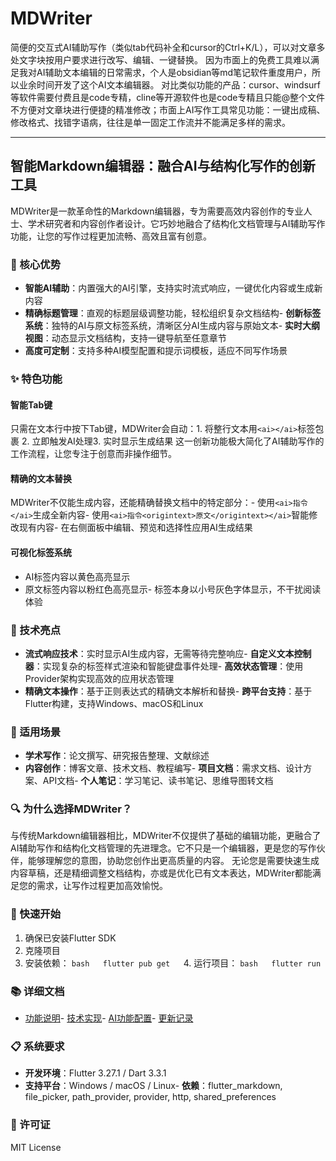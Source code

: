 # MDWriter

简便的交互式AI辅助写作（类似tab代码补全和cursor的Ctrl+K/L），可以对文章多处文字块按用户要求进行改写、编辑、一键替换。
	因为市面上的免费工具难以满足我对AI辅助文本编辑的日常需求，个人是obsidian等md笔记软件重度用户，所以业余时间开发了这个AI文本编辑器。
	对比类似功能的产品：cursor、windsurf等软件需要付费且是code专精，cline等开源软件也是code专精且只能@整个文件不方便对文章块进行便捷的精准修改；市面上AI写作工具常见功能：一键出成稿、修改格式、找错字语病，往往是单一固定工作流并不能满足多样的需求。

---

## 智能Markdown编辑器：融合AI与结构化写作的创新工具
MDWriter是一款革命性的Markdown编辑器，专为需要高效内容创作的专业人士、学术研究者和内容创作者设计。它巧妙地融合了结构化文档管理与AI辅助写作功能，让您的写作过程更加流畅、高效且富有创意。
### 🚀 核心优势
- **智能AI辅助**：内置强大的AI引擎，支持实时流式响应，一键优化内容或生成新内容
- **精确标题管理**：直观的标题层级调整功能，轻松组织复杂文档结构- **创新标签系统**：独特的AI与原文标签系统，清晰区分AI生成内容与原始文本- **实时大纲视图**：动态显示文档结构，支持一键导航至任意章节
- **高度可定制**：支持多种AI模型配置和提示词模板，适应不同写作场景
### ✨ 特色功能
#### 智能Tab键
只需在文本行中按下Tab键，MDWriter会自动：1. 将整行文本用`<ai></ai>`标签包裹
2. 立即触发AI处理3. 实时显示生成结果
这一创新功能极大简化了AI辅助写作的工作流程，让您专注于创意而非操作细节。
#### 精确的文本替换
MDWriter不仅能生成内容，还能精确替换文档中的特定部分：- 使用`<ai>指令</ai>`生成全新内容- 使用`<ai>指令<origintext>原文</origintext></ai>`智能修改现有内容- 在右侧面板中编辑、预览和选择性应用AI生成结果
#### 可视化标签系统
- AI标签内容以黄色高亮显示
- 原文标签内容以粉红色高亮显示- 标签本身以小号灰色字体显示，不干扰阅读体验
### 🔧 技术亮点
- **流式响应技术**：实时显示AI生成内容，无需等待完整响应- **自定义文本控制器**：实现复杂的标签样式渲染和智能键盘事件处理- **高效状态管理**：使用Provider架构实现高效的应用状态管理
- **精确文本操作**：基于正则表达式的精确文本解析和替换- **跨平台支持**：基于Flutter构建，支持Windows、macOS和Linux
### 📝 适用场景
- **学术写作**：论文撰写、研究报告整理、文献综述
- **内容创作**：博客文章、技术文档、教程编写- **项目文档**：需求文档、设计方案、API文档- **个人笔记**：学习笔记、读书笔记、思维导图转文档

### 🔍 为什么选择MDWriter？
与传统Markdown编辑器相比，MDWriter不仅提供了基础的编辑功能，更融合了AI辅助写作和结构化文档管理的先进理念。它不只是一个编辑器，更是您的写作伙伴，能够理解您的意图，协助您创作出更高质量的内容。
无论您是需要快速生成内容草稿，还是精细调整文档结构，亦或是优化已有文本表达，MDWriter都能满足您的需求，让写作过程更加高效愉悦。
### 🚀 快速开始
1. 确保已安装Flutter SDK
2. 克隆项目
3. 安装依赖：
   ```bash   flutter pub get   ```4. 运行项目：   ```bash   flutter run   ```
### 📚 详细文档
- [功能说明](docs/功能说明.md)- [技术实现](docs/技术实现.md)- [AI功能配置](docs/AI功能配置.md)- [更新记录](docs/更新记录.md)

### 📋 系统要求
- **开发环境**：Flutter 3.27.1 / Dart 3.3.1
- **支持平台**：Windows / macOS / Linux- **依赖**：flutter_markdown, file_picker, path_provider, provider, http, shared_preferences
### 📄 许可证
MIT License
